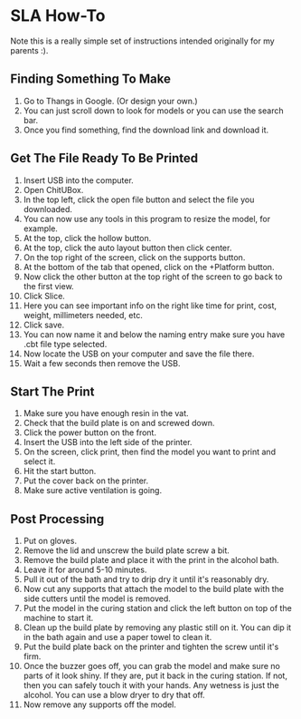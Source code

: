 # SLA How-To

Note this is a really simple set of instructions intended originally for my parents :).

## Finding Something To Make

1. Go to Thangs in Google. (Or design your own.)
2. You can just scroll down to look for models or you can use the search bar.
3. Once you find something, find the download link and download it.

## Get The File Ready To Be Printed

1. Insert USB into the computer.
2. Open ChitUBox.
3. In the top left, click the open file button and select the file you downloaded.
4. You can now use any tools in this program to resize the model, for example.
5. At the top, click the hollow button.
6. At the top, click the auto layout button then click center.
7. On the top right of the screen, click on the supports button.
8. At the bottom of the tab that opened, click on the +Platform button.
9. Now click the other button at the top right of the screen to go back to the first view.
10. Click Slice.
11. Here you can see important info on the right like time for print, cost, weight, millimeters needed, etc.
12. Click save.
13. You can now name it and below the naming entry make sure you have .cbt file type selected.
14. Now locate the USB on your computer and save the file there.
15. Wait a few seconds then remove the USB.

## Start The Print

1. Make sure you have enough resin in the vat.
2. Check that the build plate is on and screwed down.
3. Click the power button on the front.
4. Insert the USB into the left side of the printer.
5. On the screen, click print, then find the model you want to print and select it.
6. Hit the start button.
7. Put the cover back on the printer.
8. Make sure active ventilation is going.

## Post Processing

1. Put on gloves.
2. Remove the lid and unscrew the build plate screw a bit.
3. Remove the build plate and place it with the print in the alcohol bath.
4. Leave it for around 5-10 minutes.
5. Pull it out of the bath and try to drip dry it until it's reasonably dry.
6. Now cut any supports that attach the model to the build plate with the side cutters until the model is removed.
7. Put the model in the curing station and click the left button on top of the machine to start it.
8. Clean up the build plate by removing any plastic still on it. You can dip it in the bath again and use a paper towel to clean it.
9. Put the build plate back on the printer and tighten the screw until it's firm.
10. Once the buzzer goes off, you can grab the model and make sure no parts of it look shiny. If they are, put it back in the curing station. If not, then you can safely touch it with your hands. Any wetness is just the alcohol. You can use a blow dryer to dry that off.
11. Now remove any supports off the model.

